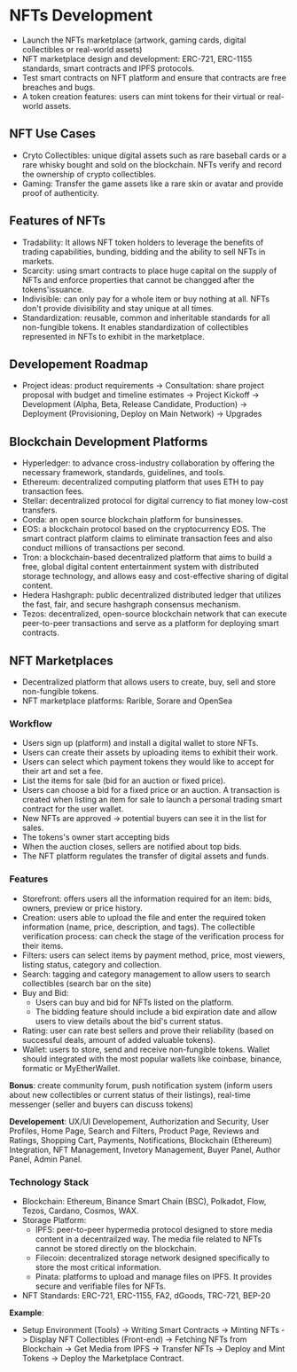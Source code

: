 # NFTs Development
- Launch the NFTs marketplace (artwork, gaming cards, digital collectibles or real-world assets)
- NFT marketplace design and development: ERC-721, ERC-1155 standards, smart contracts and IPFS protocols.
- Test smart contracts on NFT platform and ensure that contracts are free breaches and bugs.
- A token creation features: users can mint tokens for their virtual or real-world assets.

## NFT Use Cases
- Cryto Collectibles: unique digital assets such as rare baseball cards or a rare whisky bought and sold on the blockchain. NFTs verify and record the ownership of crypto collectibles.
- Gaming: Transfer the game assets like a rare skin or avatar and provide proof of authenticity.

## Features of NFTs
- Tradability: It allows NFT token holders to leverage the benefits of trading capabilities, bunding, bidding and the ability to sell NFTs in markets.
- Scarcity: using smart contracts to place huge capital on the supply of NFTs and enforce properties that cannot be changged after the tokens'issuance.
- Indivisible: can only pay for a whole item or buy nothing at all. NFTs don't provide divisibility and stay unique at all times.
- Standardization: reusable, common and inheritable standards for all non-fungible tokens. It enables standardization of collectibles represented in NFTs to exhibit in the marketplace.

## Developement Roadmap
- Project ideas: product requirements -> Consultation: share project proposal with budget and timeline estimates -> Project Kickoff -> Development (Alpha, Beta, Release Candidate, Production) -> Deployment (Provisioning, Deploy on Main Network) -> Upgrades

## Blockchain Development Platforms
- Hyperledger: to advance cross-industry collaboration by offering the necessary framework, standards, guidelines, and tools.
- Ethereum: decentralized computing platform that uses ETH to pay transaction fees.
- Stellar: decentralized protocol for digital currency to fiat money low-cost transfers.
- Corda: an open source blockchain platform for bunsinesses.
- EOS: a blockchain protocol based on the cryptocurrency EOS. The smart contract platform claims to eliminate transaction fees and also conduct millions of transactions per second.
- Tron: a blockchain-based decentralized platform that aims to build a free, global digital content entertainment system with distributed storage technology, and allows easy and cost-effective sharing of digital content.
- Hedera Hashgraph: public decentralized distributed ledger that utilizes the fast, fair, and secure hashgraph consensus mechanism.
- Tezos: decentralized, open-source blockchain network that can execute peer-to-peer transactions and serve as a platform for deploying smart contracts.

## NFT Marketplaces
- Decentralized platform that allows users to create, buy, sell and store non-fungible tokens.
- NFT marketplace platforms: Rarible, Sorare and OpenSea

### Workflow
- Users sign up (platform) and install a digital wallet to store NFTs.
- Users can create their assets by uploading items to exhibit their work.
- Users can select which payment tokens they would like to accept for their art and set a fee.
- List the items for sale (bid for an auction or fixed price).
- Users can choose a bid for a fixed price or an auction. A transaction is created when listing an item for sale to launch a personal trading smart contract for the user wallet.
- New NFTs are approved -> potential buyers can see it in the list for sales.
- The tokens's owner start accepting bids
- When the auction closes, sellers are notified about top bids.
- The NFT platform regulates the transfer of digital assets and funds.

### Features
- Storefront: offers users all the information required for an item: bids, owners, preview or price history.
- Creation: users able to upload the file and enter the required token information (name, price, description, and tags). The collectible verification process: can check the stage of the verification process for their items.
- Filters: users can select items by payment method, price, most viewers, listing status, category and collection.
- Search: tagging and category management to allow users to search collectibles (search bar on the site)
- Buy and Bid:
    - Users can buy and bid for NFTs listed on the platform.
    - The bidding feature should include a bid expiration date and allow users to view details about the bid's current status.
- Rating: user can rate best sellers and prove their reliability (based on successful deals, amount of added valuable tokens).
- Wallet: users to store, send and receive non-fungible tokens. Wallet should integrated with the most popular wallets like coinbase, binance, formatic or MyEtherWallet.

__Bonus__: create community forum, push notification system (inform users about new collectibles or current status of their listings), real-time messenger (seller and buyers can discuss tokens)

__Developement__: UX/UI Developement, Authorization and Security, User Profiles, Home Page, Search and Filters, Product Page, Reviews and Ratings, Shopping Cart, Payments, Notifications, Blockchain (Ethereum) Integration, NFT Management, Invetory Management, Buyer Panel, Author Panel, Admin Panel.
### Technology Stack
- Blockchain: Ethereum, Binance Smart Chain (BSC), Polkadot, Flow, Tezos, Cardano, Cosmos, WAX.
- Storage Platform:
    - IPFS: peer-to-peer hypermedia protocol designed to store media content in a decentrailzed way. The media file related to NFTs cannot be stored directly on the blockchain.
    - Filecoin: decentralized storage network designed specifically to store the most critical information.
    - Pinata: platforms to upload and manage files on IPFS. It provides secure and verifiable files for NFTs.
- NFT Standards: ERC-721, ERC-1155, FA2, dGoods, TRC-721, BEP-20

__Example__:
- Setup Environment (Tools) -> Writing Smart Contracts -> Minting NFTs -> Display NFT Collectibles (Front-end) -> Fetching NFTs from Blockchain -> Get Media from IPFS -> Transfer NFTs -> Deploy and Mint Tokens -> Deploy the Marketplace Contract.